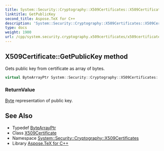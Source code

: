 ```yaml
---
title: System::Security::Cryptography::X509Certificates::X509Certificate::GetPublicKey method
linktitle: GetPublicKey
second_title: Aspose.TeX for C++
description: 'System::Security::Cryptography::X509Certificates::X509Certificate::GetPublicKey method. Gets public key from certificate as array of bytes in C++.'
type: docs
weight: 1900
url: /cpp/system.security.cryptography.x509certificates/x509certificate/getpublickey/
---
```

## X509Certificate::GetPublicKey method


Gets public key from certificate as array of bytes.

```cpp
virtual ByteArrayPtr System::Security::Cryptography::X509Certificates::X509Certificate::GetPublicKey() const
```


### ReturnValue

[Byte](../../../system/byte/) representation of public key.

## See Also

* Typedef [ByteArrayPtr](../../../system/bytearrayptr/)
* Class [X509Certificate](../)
* Namespace [System::Security::Cryptography::X509Certificates](../../)
* Library [Aspose.TeX for C++](../../../)
